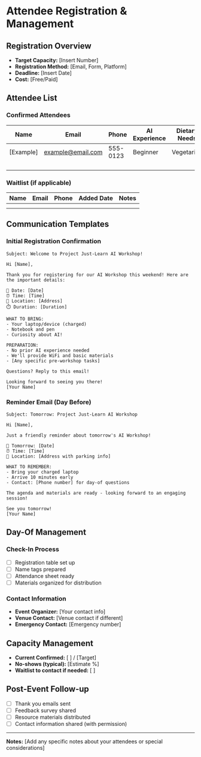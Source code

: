# Attendee Registration & Management

## Registration Overview
- **Target Capacity:** [Insert Number]
- **Registration Method:** [Email, Form, Platform]
- **Deadline:** [Insert Date]
- **Cost:** [Free/Paid]

## Attendee List

### Confirmed Attendees
| Name | Email | Phone | AI Experience | Dietary Needs | Notes |
|------|-------|-------|---------------|---------------|-------|
| [Example] | example@email.com | 555-0123 | Beginner | Vegetarian | Bringing laptop |
| | | | | | |
| | | | | | |
| | | | | | |
| | | | | | |

### Waitlist (if applicable)
| Name | Email | Phone | Added Date | Notes |
|------|-------|-------|------------|-------|
| | | | | |
| | | | | |

## Communication Templates

### Initial Registration Confirmation
```
Subject: Welcome to Project Just-Learn AI Workshop!

Hi [Name],

Thank you for registering for our AI Workshop this weekend! Here are the important details:

📅 Date: [Date]
⏰ Time: [Time]
📍 Location: [Address]
⏱️ Duration: [Duration]

WHAT TO BRING:
- Your laptop/device (charged)
- Notebook and pen
- Curiosity about AI!

PREPARATION:
- No prior AI experience needed
- We'll provide WiFi and basic materials
- [Any specific pre-workshop tasks]

Questions? Reply to this email!

Looking forward to seeing you there!
[Your Name]
```

### Reminder Email (Day Before)
```
Subject: Tomorrow: Project Just-Learn AI Workshop

Hi [Name],

Just a friendly reminder about tomorrow's AI Workshop!

📅 Tomorrow: [Date]
⏰ Time: [Time]
📍 Location: [Address with parking info]

WHAT TO REMEMBER:
- Bring your charged laptop
- Arrive 10 minutes early
- Contact: [Phone number] for day-of questions

The agenda and materials are ready - looking forward to an engaging session!

See you tomorrow!
[Your Name]
```

## Day-Of Management

### Check-In Process
- [ ] Registration table set up
- [ ] Name tags prepared
- [ ] Attendance sheet ready
- [ ] Materials organized for distribution

### Contact Information
- **Event Organizer:** [Your contact info]
- **Venue Contact:** [Venue contact if different]
- **Emergency Contact:** [Emergency number]

## Capacity Management
- **Current Confirmed:** [ ] / [Target]
- **No-shows (typical):** [Estimate %]
- **Waitlist to contact if needed:** [ ]

## Post-Event Follow-up
- [ ] Thank you emails sent
- [ ] Feedback survey shared
- [ ] Resource materials distributed
- [ ] Contact information shared (with permission)

---

**Notes:**
[Add any specific notes about your attendees or special considerations]
